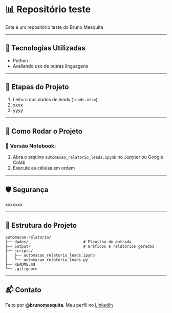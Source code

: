 
# 📊 Repositório teste 

Este é um repositório teste do Bruno Mesquita

---

## 🔧 Tecnologias Utilizadas

- Python
- Avaliando uso de outras linguagens

---

## 🧭 Etapas do Projeto

1. Leitura dos dados de leads (`leads.xlsx`)
2. xxxx
3. yyyy

---

## 🚀 Como Rodar o Projeto

### 🔹 Versão Notebook:
1. Abra o arquivo `automacao_relatorio_leads.ipynb` no Jupyter ou Google Colab
2. Execute as células em ordem

---

## 🛡️ Segurança
xxxxxxx

---

## 📁 Estrutura do Projeto

```
automacao-relatorio/
├── dados/                        # Planilha de entrada
├── output/                       # Gráficos e relatórios gerados
├── scripts/
│   ├── automacao_relatorio_leads.ipynb
│   └── automacao_relatorio_leads.py
├── README.md
└── .gitignore
```

---

## 📬 Contato

Feito por **@brunomesquita**. 
Meu perfil no [LinkedIn](https://www.linkedin.com/in/bmesquita/)
